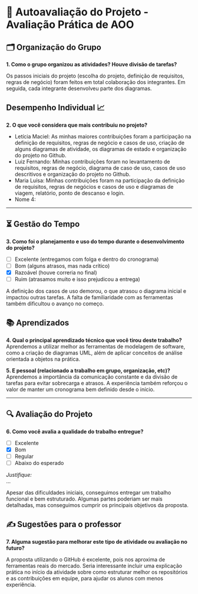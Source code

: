 # 🧠 Autoavaliação do Projeto - Avaliação Prática de AOO

## 🗂️ Organização do Grupo
**1. Como o grupo organizou as atividades? Houve divisão de tarefas?**

Os passos iniciais do projeto (escolha do projeto, definição de requisitos, regras de negócio) foram feitos em total colaboração dos integrantes. Em seguida, cada integrante desenvolveu parte dos diagramas.

## Desempenho Individual 📈
**2. O que você considera que mais contribuiu no projeto?**

- Letícia Maciel: As minhas maiores contribuições foram a participação na definição de requisitos, regras de negócio e casos de uso, criação de alguns diagramas de atividade, os diagramas de estado e organização do projeto no Github.
- Luiz Fernando: Minhas contribuições foram no levantamento de requisitos, regras de negócio, diagrama de caso de uso, casos de uso descritivos e organização do projeto no Github.
- Maria Luísa: Minhas contribuições foram na participação da definição de requisitos, regras de negócios e casos de uso e diagramas de viagem, relatório, ponto de descanso e login.
- Nome 4: 



---

## ⏳ Gestão do Tempo
**3. Como foi o planejamento e uso do tempo durante o desenvolvimento do projeto?**

- [ ] Excelente (entregamos com folga e dentro do cronograma)
- [ ] Bom (alguns atrasos, mas nada crítico)
- [x] Razoável (houve correria no final)
- [ ] Ruim (atrasamos muito e isso prejudicou a entrega)

A definição dos casos de uso demorou, o que atrasou o diagrama inicial e impactou outras tarefas. A falta de familiaridade com as ferramentas também dificultou o avanço no começo.

## 📚 Aprendizados
**4. Qual o principal aprendizado técnico que você tirou deste trabalho?**  
Aprendemos a utilizar melhor as ferramentas de modelagem de software, como a criação de diagramas UML, além de aplicar conceitos de análise orientada a objetos na prática.

**5. E pessoal (relacionado a trabalho em grupo, organização, etc)?**  
Aprendemos a importância da comunicação constante e da divisão de tarefas para evitar sobrecarga e atrasos. A experiência também reforçou o valor de manter um cronograma bem definido desde o início.

---

## 🔍 Avaliação do Projeto
**6. Como você avalia a qualidade do trabalho entregue?**

- [ ] Excelente
- [x] Bom
- [ ] Regular
- [ ] Abaixo do esperado

_Justifique:_  
...

Apesar das dificuldades iniciais, conseguimos entregar um trabalho funcional e bem estruturado. Algumas partes poderiam ser mais detalhadas, mas conseguimos cumprir os principais objetivos da proposta.

## ✍️ Sugestões para o professor
**7. Alguma sugestão para melhorar este tipo de atividade ou avaliação no futuro?**  

A proposta utilizando o GitHub é excelente, pois nos aproxima de ferramentas reais do mercado. Seria interessante incluir uma explicação prática no início da atividade sobre como estruturar melhor os repositórios e as contribuições em equipe, para ajudar os alunos com menos experiência.
